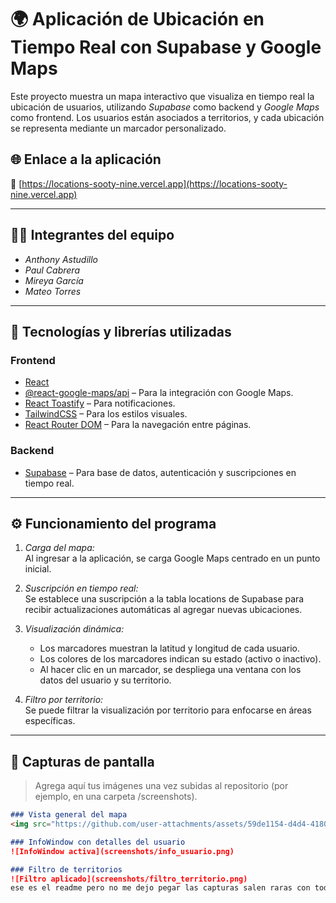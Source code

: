 # 🌍 Aplicación de Ubicación en Tiempo Real con Supabase y Google Maps

Este proyecto muestra un mapa interactivo que visualiza en tiempo real la ubicación de usuarios, utilizando *Supabase* como backend y *Google Maps* como frontend. Los usuarios están asociados a territorios, y cada ubicación se representa mediante un marcador personalizado.

## 🌐 Enlace a la aplicación

🔗 [https://locations-sooty-nine.vercel.app](https://locations-sooty-nine.vercel.app)

---

## 🧑‍💻 Integrantes del equipo

- *Anthony Astudillo*
- *Paul Cabrera*
- *Mireya García*
- *Mateo Torres*

---

## 🚀 Tecnologías y librerías utilizadas

### Frontend
- [React](https://react.dev/)
- [@react-google-maps/api](https://www.npmjs.com/package/@react-google-maps/api) – Para la integración con Google Maps.
- [React Toastify](https://fkhadra.github.io/react-toastify/) – Para notificaciones.
- [TailwindCSS](https://tailwindcss.com/) – Para los estilos visuales.
- [React Router DOM](https://reactrouter.com/) – Para la navegación entre páginas.

### Backend
- [Supabase](https://supabase.com/) – Para base de datos, autenticación y suscripciones en tiempo real.

---

## ⚙️ Funcionamiento del programa

1. *Carga del mapa:*  
   Al ingresar a la aplicación, se carga Google Maps centrado en un punto inicial.

2. *Suscripción en tiempo real:*  
   Se establece una suscripción a la tabla locations de Supabase para recibir actualizaciones automáticas al agregar nuevas ubicaciones.

3. *Visualización dinámica:*  
   - Los marcadores muestran la latitud y longitud de cada usuario.
   - Los colores de los marcadores indican su estado (activo o inactivo).
   - Al hacer clic en un marcador, se despliega una ventana con los datos del usuario y su territorio.

4. *Filtro por territorio:*  
   Se puede filtrar la visualización por territorio para enfocarse en áreas específicas.

---

## 📸 Capturas de pantalla

> Agrega aquí tus imágenes una vez subidas al repositorio (por ejemplo, en una carpeta /screenshots).

```markdown
### Vista general del mapa
<img src="https://github.com/user-attachments/assets/59de1154-d4d4-4180-ae35-3fe8ba6f03c5" alt="Mapa en tiempo real" width="100%">

### InfoWindow con detalles del usuario
![InfoWindow activa](screenshots/info_usuario.png)

### Filtro de territorios
![Filtro aplicado](screenshots/filtro_territorio.png)
ese es el readme pero no me dejo pegar las capturas salen raras con todo ya te las paso solo eso falta
